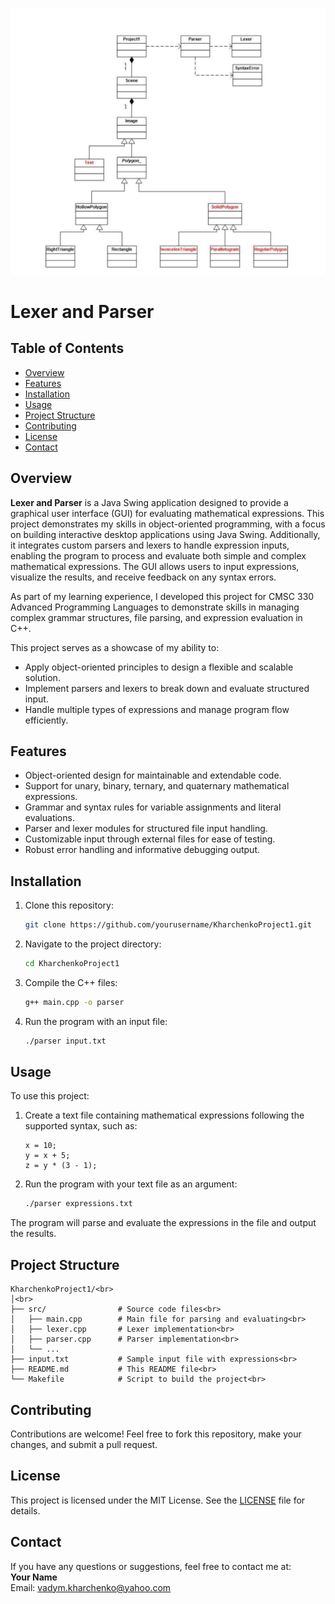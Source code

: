 <p align="center">
<img alt="image" src="project-1.png"/>
</p>
    
# Lexer and Parser

## Table of Contents
- [Overview](#overview)
- [Features](#features)
- [Installation](#installation)
- [Usage](#usage)
- [Project Structure](#project-structure)
- [Contributing](#contributing)
- [License](#license)
- [Contact](#contact)

## Overview
**Lexer and Parser** is a Java Swing application designed to provide a graphical user interface (GUI) for evaluating mathematical expressions. This project demonstrates my skills in object-oriented programming, with a focus on building interactive desktop applications using Java Swing. Additionally, it integrates custom parsers and lexers to handle expression inputs, enabling the program to process and evaluate both simple and complex mathematical expressions. The GUI allows users to input expressions, visualize the results, and receive feedback on any syntax errors.

As part of my learning experience, I developed this project for CMSC 330 Advanced Programming Languages to demonstrate skills in managing complex grammar structures, file parsing, and expression evaluation in C++. 

This project serves as a showcase of my ability to:
- Apply object-oriented principles to design a flexible and scalable solution.
- Implement parsers and lexers to break down and evaluate structured input.
- Handle multiple types of expressions and manage program flow efficiently.

## Features
- Object-oriented design for maintainable and extendable code.
- Support for unary, binary, ternary, and quaternary mathematical expressions.
- Grammar and syntax rules for variable assignments and literal evaluations.
- Parser and lexer modules for structured file input handling.
- Customizable input through external files for ease of testing.
- Robust error handling and informative debugging output.

## Installation
1. Clone this repository:
    ```bash
    git clone https://github.com/yourusername/KharchenkoProject1.git
    ```
2. Navigate to the project directory:
    ```bash
    cd KharchenkoProject1
    ```
3. Compile the C++ files:
    ```bash
    g++ main.cpp -o parser
    ```
4. Run the program with an input file:
    ```bash
    ./parser input.txt
    ```

## Usage
To use this project:
1. Create a text file containing mathematical expressions following the supported syntax, such as:
    ```
    x = 10;
    y = x + 5;
    z = y * (3 - 1);
    ```
2. Run the program with your text file as an argument:
    ```bash
    ./parser expressions.txt
    ```

The program will parse and evaluate the expressions in the file and output the results.

## Project Structure

```
KharchenkoProject1/<br>
│<br>
├── src/                # Source code files<br>
│   ├── main.cpp        # Main file for parsing and evaluating<br>
│   ├── lexer.cpp       # Lexer implementation<br>
│   ├── parser.cpp      # Parser implementation<br>
│   └── ...
├── input.txt           # Sample input file with expressions<br>
├── README.md           # This README file<br>
└── Makefile            # Script to build the project<br>
```

## Contributing
Contributions are welcome! Feel free to fork this repository, make your changes, and submit a pull request.

## License
This project is licensed under the MIT License. See the [LICENSE](LICENSE) file for details.

## Contact
If you have any questions or suggestions, feel free to contact me at:  
**Your Name**  
Email: vadym.kharchenko@yahoo.com
